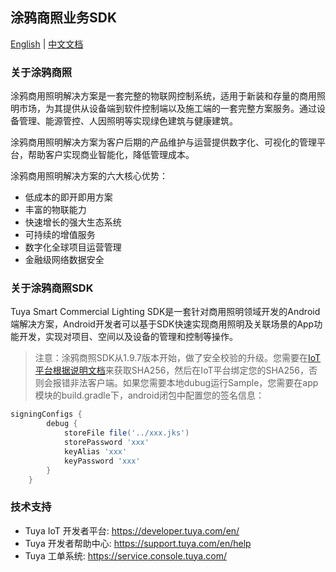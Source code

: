 ## 涂鸦商照业务SDK
[English](./README.md)  | [中文文档](./README-zh.md) 

### 关于涂鸦商照

涂鸦商用照明解决方案是一套完整的物联网控制系统，适用于新装和存量的商用照明市场，为其提供从设备端到软件控制端以及施工端的一套完整方案服务。通过设备管理、能源管控、人因照明等实现绿色建筑与健康建筑。

涂鸦商用照明解决方案为客户后期的产品维护与运营提供数字化、可视化的管理平台，帮助客户实现商业智能化，降低管理成本。

涂鸦商用照明解决方案的六大核心优势：

- 低成本的即开即用方案
- 丰富的物联能力
- 快速增长的强大生态系统
- 可持续的增值服务
- 数字化全球项目运营管理
- 金融级网络数据安全

### 关于涂鸦商照SDK

Tuya Smart Commercial Lighting SDK是一套针对商用照明领域开发的Android端解决方案，Android开发者可以基于SDK快速实现商用照明及关联场景的App功能开发，实现对项目、空间以及设备的管理和控制等操作。

> 注意：涂鸦商照SDK从1.9.7版本开始，做了安全校验的升级。您需要在[IoT平台根据说明文档](https://developer.tuya.com/cn/docs/app-development/iot_app_sdk_core_sha1?id=Kao7c7b139vrh)来获取SHA256，然后在IoT平台绑定您的SHA256，否则会报错非法客户端。如果您需要本地dubug运行Sample，您需要在app模块的build.gradle下，android闭包中配置您的签名信息：
```groovy
signingConfigs {
        debug {
            storeFile file('../xxx.jks')
            storePassword 'xxx'
            keyAlias 'xxx'
            keyPassword 'xxx'
        }
    }
```

### 技术支持

- Tuya IoT 开发者平台: https://developer.tuya.com/en/
- Tuya 开发者帮助中心: https://support.tuya.com/en/help
- Tuya 工单系统: https://service.console.tuya.com/